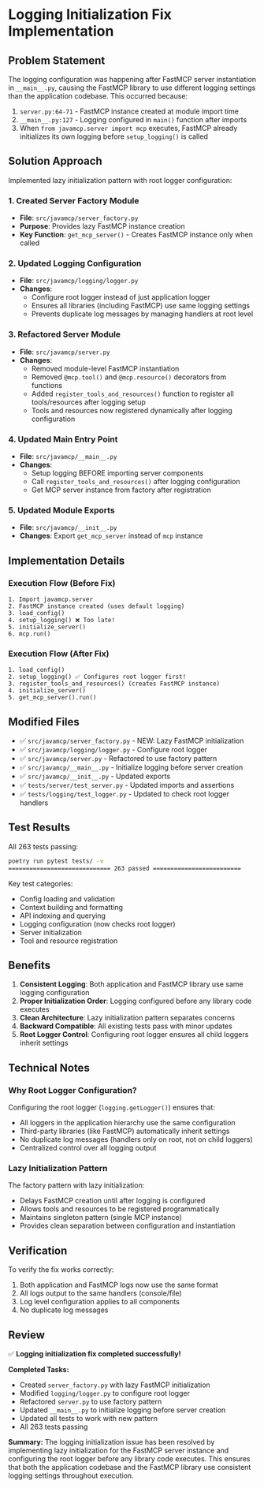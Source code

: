 # Logging Initialization Fix Implementation

## Problem Statement

The logging configuration was happening after FastMCP server instantiation in `__main__.py`, causing the FastMCP library to use different logging settings than the application codebase. This occurred because:

1. `server.py:64-71` - FastMCP instance created at module import time
2. `__main__.py:127` - Logging configured in `main()` function after imports
3. When `from javamcp.server import mcp` executes, FastMCP already initializes its own logging before `setup_logging()` is called

## Solution Approach

Implemented lazy initialization pattern with root logger configuration:

### 1. Created Server Factory Module
- **File**: `src/javamcp/server_factory.py`
- **Purpose**: Provides lazy FastMCP instance creation
- **Key Function**: `get_mcp_server()` - Creates FastMCP instance only when called

### 2. Updated Logging Configuration
- **File**: `src/javamcp/logging/logger.py`
- **Changes**:
  - Configure root logger instead of just application logger
  - Ensures all libraries (including FastMCP) use same logging settings
  - Prevents duplicate log messages by managing handlers at root level

### 3. Refactored Server Module
- **File**: `src/javamcp/server.py`
- **Changes**:
  - Removed module-level FastMCP instantiation
  - Removed `@mcp.tool()` and `@mcp.resource()` decorators from functions
  - Added `register_tools_and_resources()` function to register all tools/resources after logging setup
  - Tools and resources now registered dynamically after logging configuration

### 4. Updated Main Entry Point
- **File**: `src/javamcp/__main__.py`
- **Changes**:
  - Setup logging BEFORE importing server components
  - Call `register_tools_and_resources()` after logging configuration
  - Get MCP server instance from factory after registration

### 5. Updated Module Exports
- **File**: `src/javamcp/__init__.py`
- **Changes**: Export `get_mcp_server` instead of `mcp` instance

## Implementation Details

### Execution Flow (Before Fix)
```
1. Import javamcp.server
2. FastMCP instance created (uses default logging)
3. load_config()
4. setup_logging() ❌ Too late!
5. initialize_server()
6. mcp.run()
```

### Execution Flow (After Fix)
```
1. load_config()
2. setup_logging() ✅ Configures root logger first!
3. register_tools_and_resources() (creates FastMCP instance)
4. initialize_server()
5. get_mcp_server().run()
```

## Modified Files

- ✅ `src/javamcp/server_factory.py` - NEW: Lazy FastMCP initialization
- ✅ `src/javamcp/logging/logger.py` - Configure root logger
- ✅ `src/javamcp/server.py` - Refactored to use factory pattern
- ✅ `src/javamcp/__main__.py` - Initialize logging before server creation
- ✅ `src/javamcp/__init__.py` - Updated exports
- ✅ `tests/server/test_server.py` - Updated imports and assertions
- ✅ `tests/logging/test_logger.py` - Updated to check root logger handlers

## Test Results

All 263 tests passing:
```bash
poetry run pytest tests/ -v
============================= 263 passed =========================
```

Key test categories:
- Config loading and validation
- Context building and formatting
- API indexing and querying
- Logging configuration (now checks root logger)
- Server initialization
- Tool and resource registration

## Benefits

1. **Consistent Logging**: Both application and FastMCP library use same logging configuration
2. **Proper Initialization Order**: Logging configured before any library code executes
3. **Clean Architecture**: Lazy initialization pattern separates concerns
4. **Backward Compatible**: All existing tests pass with minor updates
5. **Root Logger Control**: Configuring root logger ensures all child loggers inherit settings

## Technical Notes

### Why Root Logger Configuration?

Configuring the root logger (`logging.getLogger()`) ensures that:
- All loggers in the application hierarchy use the same configuration
- Third-party libraries (like FastMCP) automatically inherit settings
- No duplicate log messages (handlers only on root, not on child loggers)
- Centralized control over all logging output

### Lazy Initialization Pattern

The factory pattern with lazy initialization:
- Delays FastMCP creation until after logging is configured
- Allows tools and resources to be registered programmatically
- Maintains singleton pattern (single MCP instance)
- Provides clean separation between configuration and instantiation

## Verification

To verify the fix works correctly:

1. Both application and FastMCP logs now use the same format
2. All logs output to the same handlers (console/file)
3. Log level configuration applies to all components
4. No duplicate log messages

## Review

✅ **Logging initialization fix completed successfully!**

**Completed Tasks:**
- Created `server_factory.py` with lazy FastMCP initialization
- Modified `logging/logger.py` to configure root logger
- Refactored `server.py` to use factory pattern
- Updated `__main__.py` to initialize logging before server creation
- Updated all tests to work with new pattern
- All 263 tests passing

**Summary:**
The logging initialization issue has been resolved by implementing lazy initialization for the FastMCP server instance and configuring the root logger before any library code executes. This ensures that both the application codebase and the FastMCP library use consistent logging settings throughout execution.
